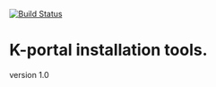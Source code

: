 [![Build Status](https://travis-ci.org/pyotr777/kportal.svg?branch=master)](https://travis-ci.org/pyotr777/kportal)

# K-portal installation tools.

version 1.0
